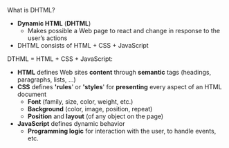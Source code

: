 What is DHTML?
- **Dynamic HTML** (**DHTML**)
  - Makes possible a Web page to react and change in response to the user’s actions
- DHTML consists of HTML + CSS + JavaScript

DTHML = HTML + CSS + JavaScript:

- **HTML** defines Web sites **content** through **semantic** tags (headings, paragraphs, lists, …)
- **CSS** defines **'rules**' or **'styles**' for **presenting** every aspect of an HTML document
  - **Font** (family, size, color, weight, etc.)
  - **Background** (color, image, position, repeat)
  - **Position** and **layout** (of any object on the page)
- **JavaScript** defines dynamic behavior
  - **Programming logic** for interaction with the user, to handle events, etc.